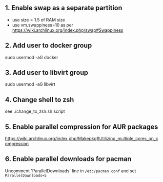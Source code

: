 ## 1. Enable swap as a separate partition 
- use size = 1.5 of RAM size
- use vm.swappiness=10 as per https://wiki.archlinux.org/index.php/swap#Swappiness

## 2. Add user to docker group
sudo usermod -aG docker <username>

## 3. Add user to libvirt group
sudo usermod -aG libvirt <username>

## 4. Change shell to zsh
see ./change_to_zsh.sh script

## 5. Enable parallel compression for AUR packages
https://wiki.archlinux.org/index.php/Makepkg#Utilizing_multiple_cores_on_compression

## 6. Enable parallel downloads for pacman
Uncomment 'ParallelDownloads' line in `/etc/pacman.conf` and set
`ParallelDownloads=5`
